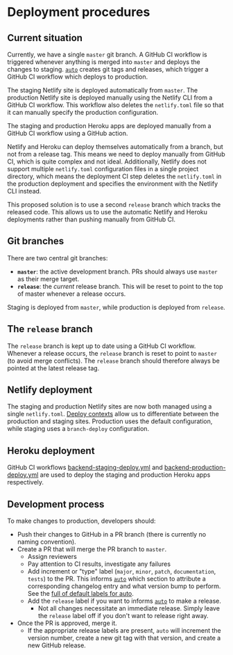 # Deployment procedures

## Current situation
Currently, we have a single `master` git branch. A GitHub CI workflow is triggered whenever anything is merged into `master` and deploys the changes to staging. [`auto`](https://intuit.github.io/) creates git tags and releases, which trigger a GitHub CI workflow which deploys to production.

The staging Netlify site is deployed automatically from `master`. The production Netlify site is deployed manually using the Netlify CLI from a GitHub CI workflow. This workflow also deletes the `netlify.toml` file so that it can manually specify the production configuration.

The staging and production Heroku apps are deployed manually from a GitHub CI workflow using a GitHub action.

Netlify and Heroku can deploy themselves automatically from a branch, but not from a release tag. This means we need to deploy manually from GitHub CI, which is quite complex and not ideal. Additionally, Netlify does not support multiple `netlify.toml` configuration files in a single project directory, which means the deployment CI step deletes the `netlify.toml` in the production deployment and specifies the environment with the Netlify CLI instead.

This proposed solution is to use a second `release` branch which tracks the released code. This allows us to use the automatic Netlify and Heroku deployments rather than pushing manually from GitHub CI.

## Git branches
There are two central git branches:

- **`master`**: the active development branch. PRs should always use `master` as their merge target.
- **`release`**: the *current* release branch. This will be reset to point to the top of master whenever a release occurs.

Staging is deployed from `master`, while production is deployed from `release`.

## The `release` branch
The `release` branch is kept up to date using a GitHub CI workflow. Whenever a release occurs, the `release` branch is reset to point to `master` (to avoid merge conflicts). The `release` branch should therefore always be pointed at the latest release tag.

## Netlify deployment
The staging and production Netlify sites are now both managed using a single `netlify.toml`. [Deploy contexts](https://docs.netlify.com/configure-builds/file-based-configuration/#deploy-contexts) allow us to differentiate between the production and staging sites. Production uses the default configuration, while staging uses a `branch-deploy` configuration.

## Heroku deployment
GitHub CI workflows [backend-staging-deploy.yml](../../.github/workflows/backend-staging-deploy.yml) and [backend-production-deploy.yml](../../.github/workflows/backend-production-deploy.yml) are used to deploy the staging and production Heroku apps respectively.

## Development process
To make changes to production, developers should:
- Push their changes to GitHub in a PR branch (there is currently no naming convention).
- Create a PR that will merge the PR branch to `master`.
  - Assign reviewers
  - Pay attention to CI results, investigate any failures
  - Add increment or "type" label (`major`, `minor`, `patch`, `documentation`, `tests`) to the PR.
    This informs [`auto`](https://intuit.github.io/) which section to attribute a corresponding changelog entry and what version bump to perform.
    See the [full of default labels for auto](https://intuit.github.io/auto/docs/configuration/autorc#labels).
  - Add the `release` label if you want to informs [`auto`](https://intuit.github.io/) to make a release.
    - Not all changes necessitate an immediate release. Simply leave the `release` label off if you don't want to release right away.
- Once the PR is approved, merge it.
  - If the appropriate release labels are present, `auto` will increment the version number, create a new git tag with that version, and create a new GitHub release.
